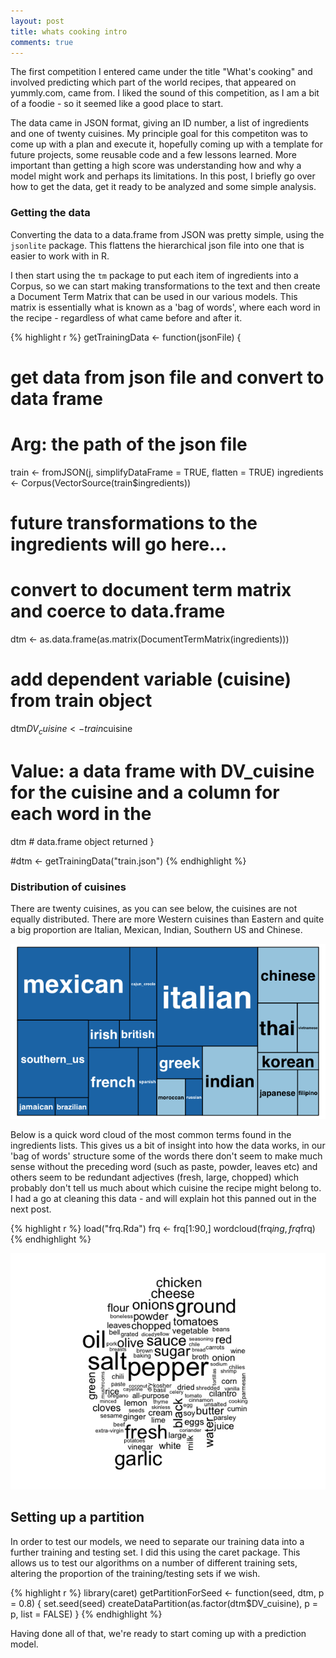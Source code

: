 ```yaml
---
layout: post
title: whats cooking intro
comments: true
---
```


The first competition I entered came under the title "What's cooking" and involved predicting which part of the world recipes, that appeared on yummly.com, came from. I liked the sound of this competition, as I am a bit of a foodie - so it seemed like a good place to start. 

The data came in JSON format, giving an ID number, a list of ingredients and one of twenty cuisines. My principle goal for this competiton was to come up with a plan and execute it, hopefully coming up with a template for future projects, some reusable code and a few lessons learned. More important than getting a high score was understanding how and why a model might work and perhaps its limitations. In this post, I briefly go over how to get the data, get it ready to be analyzed and some simple analysis.

### Getting the data

Converting the data to a data.frame from JSON was pretty simple, using the `jsonlite` package. This flattens the hierarchical json file into one that is easier to work with in R. 

I then start using the `tm` package to put each item of ingredients into a Corpus, so we can start making transformations to the text and then create a Document Term Matrix that can be used in our various models. This matrix is essentially what is known as a 'bag of words', where each word in the recipe - regardless of what came before and after it.


{% highlight r %}
getTrainingData <- function(jsonFile) {
  # get data from json file and convert to data frame
  # Arg: the path of the json file
  train <- fromJSON(j, simplifyDataFrame = TRUE, flatten = TRUE)
  ingredients <- Corpus(VectorSource(train$ingredients))
  # future transformations to the ingredients will go here...
  
  #  convert to document term matrix and coerce to data.frame
  dtm <- as.data.frame(as.matrix(DocumentTermMatrix(ingredients)))
  # add dependent variable (cuisine) from train object
  dtm$DV_cuisine <- train$cuisine
  # Value:  a data frame with DV_cuisine for the cuisine and a column for each word in the 
  dtm # data.frame object returned
}

#dtm <- getTrainingData("train.json")
{% endhighlight %}



### Distribution of cuisines

There are twenty cuisines, as you can see below, the cuisines are not equally distributed. There are more Western cuisines than Eastern and quite a big proportion are Italian, Mexican, Indian, Southern US and Chinese.

![plot of chunk treemap](/figure/treemap-1.png) 

Below is a quick word cloud of the most common terms found in the ingredients lists. 
This gives us a bit of insight into how the data works, in our 'bag of words' structure
some of the words there don't seem to make much sense without the preceding word 
(such as paste, powder, leaves etc) and others seem to be redundant adjectives (fresh,
large, chopped) which probably don't tell us much about which cuisine the recipe might
belong to. I had a go at cleaning this data - and will explain hot this panned out in the next post.


{% highlight r %}
load("frq.Rda")
frq <- frq[1:90,]
wordcloud(frq$ing, frq$frq)
{% endhighlight %}

![plot of chunk wordcloud](/figure/wordcloud-1.png) 

## Setting up a partition

In order to test our models, we need to separate our training data into a further
training and testing set. I did this using the caret package. This allows us to test our algorithms on a number of different training sets, altering the proportion of the 
training/testing sets if we wish.


{% highlight r %}
library(caret)
getPartitionForSeed <- function(seed, dtm, p = 0.8) {
    set.seed(seed)
    createDataPartition(as.factor(dtm$DV_cuisine), p = p, list = FALSE)
}
{% endhighlight %}

Having done all of that, we're ready to start coming up with a prediction model.



